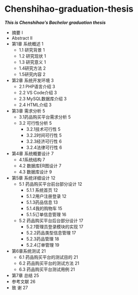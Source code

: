 # Chenshihao-graduation-thesis  
***This is Chenshihao's Bachelor graduation thesis***  
- 摘要  I
- Abstract  II
- 第1章 系统概述  1
  - 1.1 研究背景  1
  - 1.2 研究现状	1
  - 1.3 研究意义	1
  - 1.4研究方法	2
  - 1.5研究内容	2
- 第2章 系统开发环境	3
  - 2.1  PHP语言介绍	3
  - 2.2  VS Code介绍	3
  - 2.3  MySQL数据库介绍	3
  - 2.4  HTML介绍	3
- 第3章 需求分析	5
  - 3.1药品购买平台需求分析	5
  - 3.2 可行性分析	5
    - 3.2.1技术可行性	5
    - 3.2.2时间可行性	5
    - 3.2.3经济可行性	6
    - 3.2.4法律可行性	6
- 第4章 系统概要设计	7
  - 4.1系统结构	7
  - 4.2 数据库ER图设计	7
  - 4.3 数据库设计	9
- 第5章 系统详细设计	12
  - 5.1 药品购买平台前台部分设计	12
    - 5.1.1 系统首页	12
    - 5.1.2用户注册登录	12
    - 5.1.3药品信息	13
    - 5.1.4我的购物车	15
    - 5.1.5订单信息管理	16
  - 5.2 药品购买平台后台部分设计	17
    - 5.2.1管理员登录模块的实现	17
    - 5.2.2药品类型信息管理	17
    - 5.2.3药品管理	18
    - 5.2.4订单管理	19
- 第6章系统测试	21
  - 6.1 药品购买平台的测试目的	21
  - 6.2 药品购买平台的测试方法	21
  - 6.3 药品购买平台测试用例	21
- 第7章 总结	25
- 参考文献	26
- 致  谢	27
 

